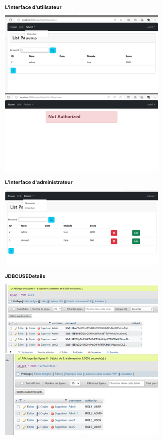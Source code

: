 <h3>L'interface d'utilisateur</h3>
<img src="captures/1.png">
<img src="captures/2.png">
<h3>L'interface d'administrateur</h3>
<img src="captures/3.png">
<h3>JDBCUSEDetails</h3>
<img src="captures/4.png">
<img src="captures/5.png">



